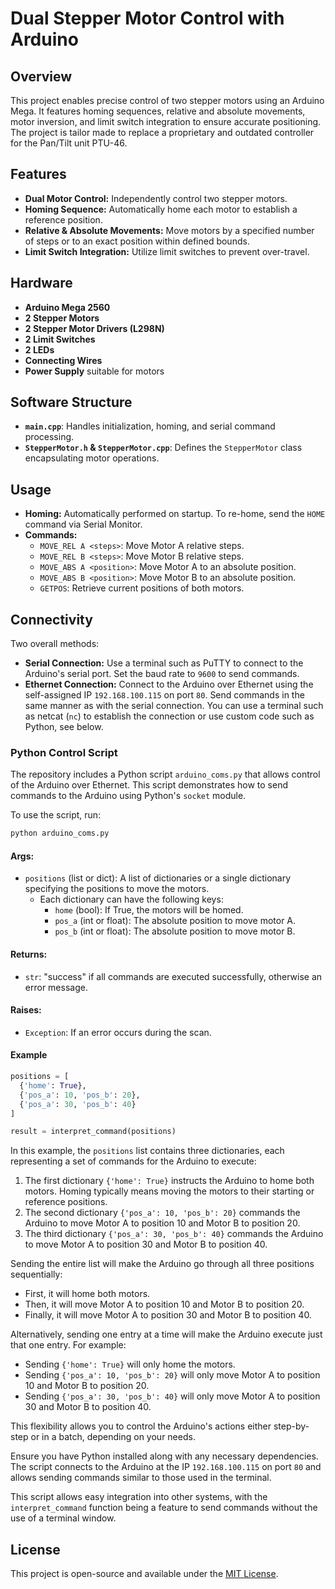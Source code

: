 # Dual Stepper Motor Control with Arduino

## Overview
This project enables precise control of two stepper motors using an Arduino Mega. It features homing sequences, relative and absolute movements, motor inversion, and limit switch integration to ensure accurate positioning. The project is tailor made to replace a proprietary and outdated controller for the Pan/Tilt unit PTU-46.

## Features
- **Dual Motor Control:** Independently control two stepper motors.
- **Homing Sequence:** Automatically home each motor to establish a reference position.
- **Relative & Absolute Movements:** Move motors by a specified number of steps or to an exact position within defined bounds.
- **Limit Switch Integration:** Utilize limit switches to prevent over-travel.

## Hardware 
- **Arduino Mega 2560**
- **2 Stepper Motors**
- **2 Stepper Motor Drivers (L298N)**
- **2 Limit Switches**
- **2 LEDs** 
- **Connecting Wires**
- **Power Supply** suitable for motors

## Software Structure
- **`main.cpp`**: Handles initialization, homing, and serial command processing.
- **`StepperMotor.h` & `StepperMotor.cpp`**: Defines the `StepperMotor` class encapsulating motor operations.

## Usage
- **Homing:** Automatically performed on startup. To re-home, send the `HOME` command via Serial Monitor.
- **Commands:**
  - `MOVE_REL A <steps>`: Move Motor A relative steps.
  - `MOVE_REL B <steps>`: Move Motor B relative steps.
  - `MOVE_ABS A <position>`: Move Motor A to an absolute position.
  - `MOVE_ABS B <position>`: Move Motor B to an absolute position.
  - `GETPOS`: Retrieve current positions of both motors.

## Connectivity
Two overall methods:
- **Serial Connection:** Use a terminal such as PuTTY to connect to the Arduino's serial port. Set the baud rate to `9600` to send commands.
- **Ethernet Connection:** Connect to the Arduino over Ethernet using the self-assigned IP `192.168.100.115` on port `80`. Send commands in the same manner as with the serial connection. You can use a terminal such as netcat (`nc`) to establish the connection or use custom code such as Python, see below.


### Python Control Script

The repository includes a Python script `arduino_coms.py` that allows control of the Arduino over Ethernet. This script demonstrates how to send commands to the Arduino using Python's `socket` module.

To use the script, run:
```bash
python arduino_coms.py
```

#### Args:
- `positions` (list or dict): A list of dictionaries or a single dictionary specifying the positions to move the motors.
  - Each dictionary can have the following keys:
    - `home` (bool): If True, the motors will be homed.
    - `pos_a` (int or float): The absolute position to move motor A.
    - `pos_b` (int or float): The absolute position to move motor B.

#### Returns:
- `str`: "success" if all commands are executed successfully, otherwise an error message.

#### Raises:
- `Exception`: If an error occurs during the scan.

#### Example

```python
positions = [
  {'home': True},
  {'pos_a': 10, 'pos_b': 20},
  {'pos_a': 30, 'pos_b': 40}
]

result = interpret_command(positions)
```

In this example, the `positions` list contains three dictionaries, each representing a set of commands for the Arduino to execute:

1. The first dictionary `{'home': True}` instructs the Arduino to home both motors. Homing typically means moving the motors to their starting or reference positions.
2. The second dictionary `{'pos_a': 10, 'pos_b': 20}` commands the Arduino to move Motor A to position 10 and Motor B to position 20.
3. The third dictionary `{'pos_a': 30, 'pos_b': 40}` commands the Arduino to move Motor A to position 30 and Motor B to position 40.

Sending the entire list will make the Arduino go through all three positions sequentially:
- First, it will home both motors.
- Then, it will move Motor A to position 10 and Motor B to position 20.
- Finally, it will move Motor A to position 30 and Motor B to position 40.

Alternatively, sending one entry at a time will make the Arduino execute just that one entry. For example:
- Sending `{'home': True}` will only home the motors.
- Sending `{'pos_a': 10, 'pos_b': 20}` will only move Motor A to position 10 and Motor B to position 20.
- Sending `{'pos_a': 30, 'pos_b': 40}` will only move Motor A to position 30 and Motor B to position 40.

This flexibility allows you to control the Arduino's actions either step-by-step or in a batch, depending on your needs.

Ensure you have Python installed along with any necessary dependencies. The script connects to the Arduino at the IP `192.168.100.115` on port `80` and allows sending commands similar to those used in the terminal.

This script allows easy integration into other systems, with the `interpret_command` function being a feature to send commands without the use of a terminal window.

## License
This project is open-source and available under the [MIT License](LICENSE).


